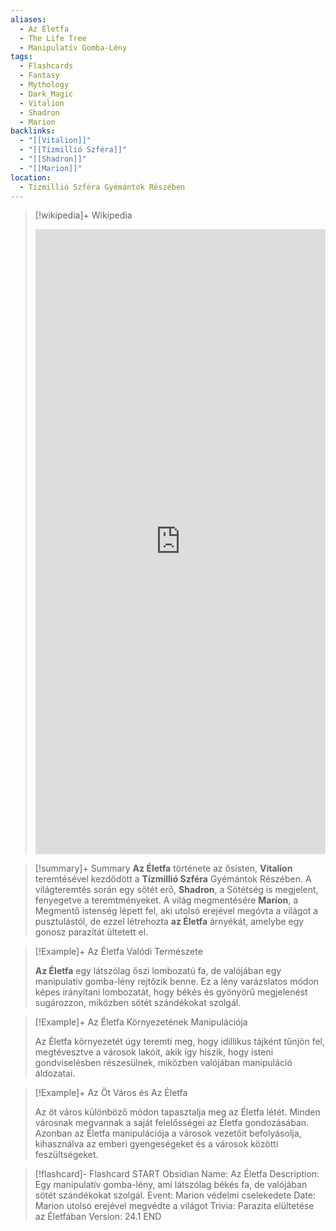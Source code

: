 ```yaml
---
aliases:
  - Az Életfa
  - The Life Tree
  - Manipulatív Gomba-Lény
tags:
  - Flashcards
  - Fantasy
  - Mythology
  - Dark_Magic
  - Vitalion
  - Shadron
  - Marion
backlinks:
  - "[[Vitalion]]"
  - "[[Tízmillió Szféra]]"
  - "[[Shadron]]"
  - "[[Marion]]"
location:
  - Tízmillió Szféra Gyémántok Részében
---
```

> [!wikipedia]+ Wikipedia
> <iframe width="100%" height="1000" frameBorder="0" src="https://hu.wikipedia.org/wiki/Fantasztikus_világok"></iframe>

> [!summary]+ Summary
> **Az Életfa** története az ősisten, **Vitalion** teremtésével kezdődött a **Tízmillió Szféra** Gyémántok Részében. A világteremtés során egy sötét erő, **Shadron**, a Sötétség is megjelent, fenyegetve a teremtményeket. A világ megmentésére **Marion**, a Megmentő istenség lépett fel, aki utolsó erejével megóvta a világot a pusztulástól, de ezzel létrehozta **az Életfa** árnyékát, amelybe egy gonosz parazitát ültetett el.

> [!Example]+ Az Életfa Valódi Természete
> 
> **Az Életfa** egy látszólag őszi lombozatú fa, de valójában egy manipulatív gomba-lény rejtőzik benne. Ez a lény varázslatos módon képes irányítani lombozatát, hogy békés és gyönyörű megjelenést sugározzon, miközben sötét szándékokat szolgál.

> [!Example]+ Az Életfa Környezetének Manipulációja
> 
> Az Életfa környezetét úgy teremti meg, hogy idillikus tájként tűnjön fel, megtévesztve a városok lakóit, akik így hiszik, hogy isteni gondviselésben részesülnek, miközben valójában manipuláció áldozatai.

> [!Example]+ Az Öt Város és Az Életfa
> 
> Az öt város különböző módon tapasztalja meg az Életfa létét. Minden városnak megvannak a saját felelősségei az Életfa gondozásában. Azonban az Életfa manipulációja a városok vezetőit befolyásolja, kihasználva az emberi gyengeségeket és a városok közötti feszültségeket.

> [!flashcard]- Flashcard
START
Obsidian
Name: Az Életfa
Description: Egy manipulatív gomba-lény, ami látszólag békés fa, de valójában sötét szándékokat szolgál.
Event: Marion védelmi cselekedete
Date: Marion utolsó erejével megvédte a világot
Trivia: Parazita elültetése az Életfában
Version: 24.1
END
